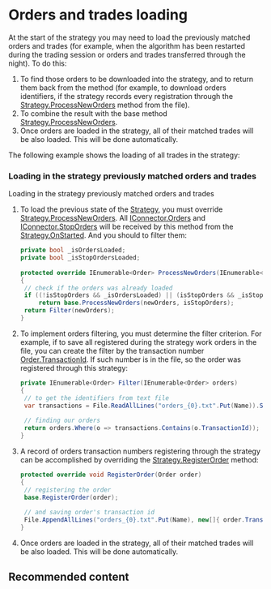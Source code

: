 # Orders and trades loading

At the start of the strategy you may need to load the previously matched orders and trades (for example, when the algorithm has been restarted during the trading session or orders and trades transferred through the night). To do this: 

1. To find those orders to be downloaded into the strategy, and to return them back from the method (for example, to download orders identifiers, if the strategy records every registration through the [Strategy.ProcessNewOrders](xref:StockSharp.Algo.Strategies.Strategy.ProcessNewOrders) method from the file). 
2. To combine the result with the base method [Strategy.ProcessNewOrders](xref:StockSharp.Algo.Strategies.Strategy.ProcessNewOrders). 
3. Once orders are loaded in the strategy, all of their matched trades will be also loaded. This will be done automatically. 

The following example shows the loading of all trades in the strategy: 

### Loading in the strategy previously matched orders and trades

Loading in the strategy previously matched orders and trades

1. To load the previous state of the [Strategy](xref:StockSharp.Algo.Strategies.Strategy), you must override [Strategy.ProcessNewOrders](xref:StockSharp.Algo.Strategies.Strategy.ProcessNewOrders). All [IConnector.Orders](xref:StockSharp.BusinessEntities.IConnector.Orders) and [IConnector.StopOrders](xref:StockSharp.BusinessEntities.IConnector.StopOrders) will be received by this method from the [Strategy.OnStarted](xref:StockSharp.Algo.Strategies.Strategy.OnStarted). And you should to filter them:

   ```cs
   private bool _isOrdersLoaded;
   private bool _isStopOrdersLoaded;
   		  	
   protected override IEnumerable<Order> ProcessNewOrders(IEnumerable<Order> newOrders, bool isStopOrders)
   {
   	// check if the orders was already loaded
   	if ((!isStopOrders && _isOrdersLoaded) || (isStopOrders && _isStopOrdersLoaded))
   		return base.ProcessNewOrders(newOrders, isStopOrders);
   	return Filter(newOrders);
   }
   ```
2. To implement orders filtering, you must determine the filter criterion. For example, if to save all registered during the strategy work orders in the file, you can create the filter by the transaction number [Order.TransactionId](xref:StockSharp.BusinessEntities.Order.TransactionId). If such number is in the file, so the order was registered through this strategy: 

   ```cs
   private IEnumerable<Order> Filter(IEnumerable<Order> orders)
   {
   	// to get the identifiers from text file
   	var transactions = File.ReadAllLines("orders_{0}.txt".Put(Name)).Select(l => l.To<long>()).ToArray();
   	
   	// finding our orders
   	return orders.Where(o => transactions.Contains(o.TransactionId));
   }
   ```
3. A record of orders transaction numbers registering through the strategy can be accomplished by overriding the [Strategy.RegisterOrder](xref:StockSharp.Algo.Strategies.Strategy.RegisterOrder) method: 

   ```cs
   protected override void RegisterOrder(Order order)
   {
   	// registering the order
   	base.RegisterOrder(order);
   	
   	// and saving order's transaction id
   	File.AppendAllLines("orders_{0}.txt".Put(Name), new[]{ order.TransactionId.ToString() });
   }
   ```
4. Once orders are loaded in the strategy, all of their matched trades will be also loaded. This will be done automatically. 

## Recommended content
